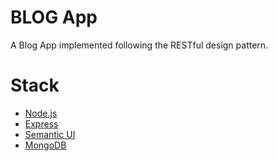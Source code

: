 # BLOG App

A Blog App implemented following the RESTful design pattern.

# Stack

* [Node.js](https://nodejs.org/en/)
* [Express](https://expressjs.com/)
* [Semantic UI](https://semantic-ui.com/)
* [MongoDB](https://www.mongodb.com/)